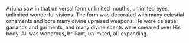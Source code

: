 Arjuna saw in that universal form unlimited mouths, unlimited eyes, unlimited wonderful visions. The form was decorated with many celestial ornaments and bore many divine upraised weapons. He wore celestial garlands and garments, and many divine scents were smeared over His body. All was wondrous, brilliant, unlimited, all-expanding.